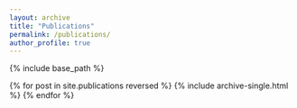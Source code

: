```yaml
---
layout: archive
title: "Publications"
permalink: /publications/
author_profile: true
---
```




{% include base_path %}

{% for post in site.publications reversed %}
  {% include archive-single.html %}
{% endfor %}
